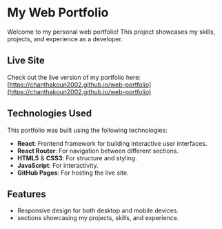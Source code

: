 # My Web Portfolio

Welcome to my personal web portfolio! This project showcases my skills, projects, and experience as a developer.

## Live Site
Check out the live version of my portfolio here: [https://chanthakoun2002.github.io/web-portfolio](https://chanthakoun2002.github.io/web-portfolio)

## Technologies Used
This portfolio was built using the following technologies:
- **React**: Frontend framework for building interactive user interfaces.
- **React Router**: For navigation between different sections.
- **HTML5** & **CSS3**: For structure and styling.
- **JavaScript**: For interactivity.
- **GitHub Pages**: For hosting the live site.

## Features
- Responsive design for both desktop and mobile devices.
- sections showcasing my projects, skills, and experience.

